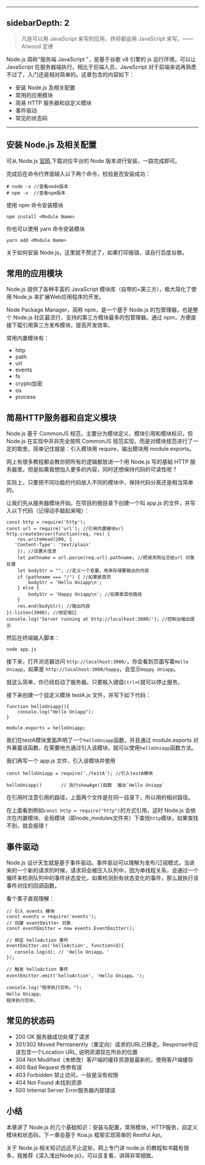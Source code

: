 --------------------

##  sidebarDepth: 2 ##

> 凡是可以用 JavaScript 来写的应用，终将都会用 JavaScript 来写。—— Atwood 定律

Node.js 简称"服务端 JavaScript "，是基于谷歌 v8 引擎的 js 运行环境，可以让 JavaScript 在服务器端执行。相比于后端人员，JavaScript 对于前端来说再熟悉不过了，入门还是相对简单的。这章包含的内容如下：

 *  安装 Node.js 及相关配置
 *  常用的应用模块
 *  简易 HTTP 服务器和自定义模块
 *  事件驱动
 *  常见的状态码

--------------------

##  安装 Node.js 及相关配置 ##

可从 Node.js [官网][Link 1],下载对应平台的 Node 版本进行安装，一路完成即可。

完成后在命令行界面输入以下两个命令，检验是否安装成功：

    # node -v //查看node版本
    # npm -v  //查看npm版本

使用 npm 命令安装模块

    npm install <Module Name>

你也可以使用 yarn 命令安装模块

    yarn add <Module Name>

关于如何安装 Node.js，这里就不赘述了，如果打印报错，请自行百度谷歌。

##  常用的应用模块 ##

Node.js 提供了各种丰富的 JavaScript 模块库（自带的+第三方），极大简化了使用 Node.js 来扩展Web应用程序的开发。

Node Package Manager，简称 npm，是一个基于 Node.js 的包管理器，也是整个 Node.js 社区最流行、支持的第三方模块最多的包管理器。通过 npm，方便直接下载引用第三方发布模块，提高开发效率。

常用内置模块有：

 *  http
 *  path
 *  url
 *  events
 *  fs
 *  crypto加密
 *  os
 *  process

##  简易HTTP服务器和自定义模块 ##

Node.js 基于 CommonJS 规范，主要分为模块定义、模块引用和模块标识，但 Node.js 在实现中并非完全按照 CommonJS 规范实现，而是对模块规范进行了一定的取舍。简单记住就是：引入模块用 require，输出模块用 module.exports。

网上有很多教程都会教你把所有的逻辑都放进一个用 Node.js 写的基础 HTTP 服务器里。但是如果我想加入更多的内容，同时还想保持代码的可读性呢？

实际上，只要把不同功能的代码放入不同的模块中，保持代码分离还是相当简单的。

让我们先从服务器模块开始。在项目的根目录下创建一个叫 app.js 的文件，并写入以下代码（记得动手敲起来哦）：

    const http = require('http');
    const url = require('url'); //引用内置模块url  
    http.createServer(function(req, res) {
    	res.writeHead(200, {
       'Content-Type': 'text/plain'
    	}); //设置头信息  
    	let pathname = url.parse(req.url).pathname; //把请求网址交给url 对象处理  
    	let bodyStr = ""; //定义一个变量，用来存储要输出的内容  
    	if (pathname === "/") { //如果是首页   
    		bodyStr = 'Hello Uniapp\n';
    	} else {
    		bodyStr = 'Happy Uniapp\n'; //如果是其他路径   
    	}
    	res.end(bodyStr); //输出内容   
    }).listen(3000); //绑定端口 
    console.log('Server running at http://localhost:3000/'); //控制台输出提示

然后在终端输入脚本：

    node app.js

接下来，打开浏览器访问 `http://localhost:3000/`，你会看到页面写着`Hello Uniapp`，如果是 `http://localhost:3000/happy`，会显示`Happy Uniapp`。

就这么简单，你已经启动了服务器。只要敲入键盘`Ctrl+C`就可以停止服务。

接下来创建一个自定义模块 testA.js 文件，并写下如下代码：

    function helloUniapp(){
    	console.log("Hello Uniapp");
    }
    
    module.exports = helloUniapp;

我们在testA模块里面声明了一个`helloUniapp`函数，并且通过 module.exports 对外暴露该函数，在需要地方通过引入该模块，就可以使用`helloUniapp`函数方法。

我们再写一个 app.js 文件，引入该模块并使用

    const helloUniapp = require('./testA');	//引入testA模块
    
    helloUniapp()  		// 执行showAge()函数  输出`Hello Uniapp`

在引用时注意引用的路径，上面两个文件是在同一目录下，所以用的相对路径。

在上面看到例如`const http = require("http")`的方式引用，这时 Node.js 会依次在内置模块、全局模块（即node\_modules文件夹）下查找`http`模块，如果查找不到，就会报错！

##  事件驱动 ##

Node.js 设计天生就是基于事件驱动。事件驱动可以理解为发布/订阅模式，当进来的一个新的请求的时候，请求将会被压入队列中，因为单线程关系，会通过一个循环来检测队列中的事件状态变化，如果检测到有状态变化的事件，那么就执行该事件对应的回调函数。

看个栗子直观理解：

    // 引入 events 模块
    const events = require('events');
    // 创建 eventEmitter 对象
    const eventEmitter = new events.EventEmitter();
    
    // 绑定 helloAction 事件
    eventEmitter.on('helloAction', function(d){
       console.log(d); // 'Hello Uniapp。'
    });
    
    // 触发 helloAction 事件 
    eventEmitter.emit('helloAction', 'Hello Uniapp。');
    
    console.log("程序执行完毕。");
    Hello Uniapp。
    程序执行完毕。

##  常见的状态码 ##

 *  200 OK 服务器成功处理了请求
 *  301/302 Moved Permanently（重定向）请求的URL已移走。Response中应该包含一个Location URL, 说明资源现在所处的位置
 *  304 Not Modified（未修改）客户端的缓存资源是最新的，使用客户端缓存
 *  400 Bad Request 传参有误
 *  403 Forbidden 禁止访问，一般是没有权限
 *  404 Not Found 未找到资源
 *  500 Internal Server Error服务器内部错误

##  小结 ##

本章讲了 Node.js 的几个基础知识：安装与配置，常用模块，HTTP服务，自定义模块和状态码，下一章会基于 Koa.js 框架实现简单的 Restful Api。

关于 Node.js 相关知识远远不止这些，网上专门讲 node.js 的教程和书籍有很多，我推荐《深入浅出Node.js》，可以反复看，讲得非常细致。


[Link 1]: http://nodejs.cn/download/